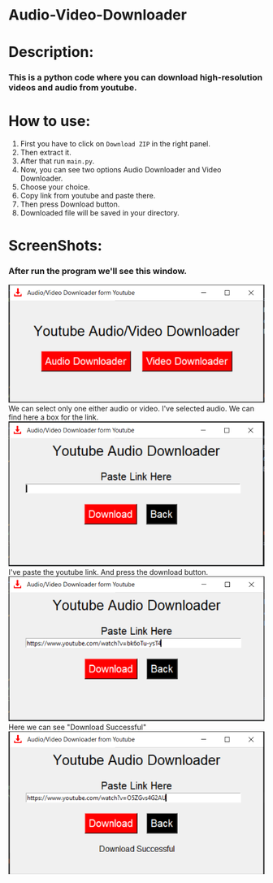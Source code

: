 # Audio-Video-Downloader

# Description:

### This is a python code where you can download high-resolution videos and audio from youtube.

# How to use:
1. First you have to click on `Download ZIP` in the right panel.
2. Then extract it.
3. After that run `main.py`.
4. Now, you can see two options Audio Downloader and Video Downloader.
5. Choose your choice.
6. Copy link from youtube and paste there.
7. Then press Download button.
8. Downloaded file will be saved in your directory.

# ScreenShots:
### After run the program we'll see this window.
<img src="ss/ss1.PNG" alt="Screenshot-01">
We can select only one either audio or video. I've selected audio. We can find here a box for the link.
<img src="ss/ss2.PNG" alt="Screenshot-02">
I've paste the youtube link. And press the download button.
<img src="ss/ss3.PNG" alt="Screenshot-03">
Here we can see "Download Successful"
<img src="ss/ss4.PNG" alt="Screenshot-04">
